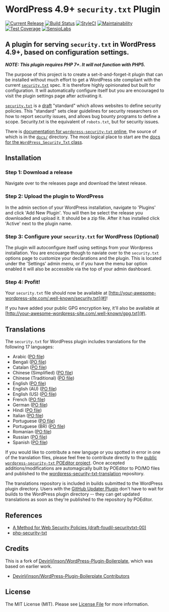 # WordPress 4.9+ `security.txt` Plugin

[![Current Release](https://img.shields.io/github/release/austinheap/wordpress-security-txt.svg)](https://github.com/austinheap/wordpress-security-txt/releases)
[![Build Status](https://travis-ci.org/austinheap/wordpress-security-txt.svg?branch=master)](https://travis-ci.org/austinheap/wordpress-security-txt)
[![StyleCI](https://styleci.io/repos/111479243/shield?branch=master)](https://styleci.io/repos/111479243)
[![Maintainability](https://api.codeclimate.com/v1/badges/0de909dca20d2670d774/maintainability)](https://codeclimate.com/github/austinheap/wordpress-security-txt/maintainability)
[![Test Coverage](https://api.codeclimate.com/v1/badges/0de909dca20d2670d774/test_coverage)](https://codeclimate.com/github/austinheap/wordpress-security-txt/test_coverage)
[![SensioLabs](https://insight.sensiolabs.com/projects/5d9ed5a0-dbd0-45be-a92c-6d827483e742/mini.png)](https://insight.sensiolabs.com/projects/5d9ed5a0-dbd0-45be-a92c-6d827483e742)

## A plugin for serving `security.txt` in WordPress 4.9+, based on configuration settings.

***NOTE: This plugin requires PHP 7+. It will not function with PHP5.***

The purpose of this project is to create a set-it-and-forget-it plugin that can be
installed without much effort to get a WordPress site compliant with the current
[`security.txt`](https://securitytxt.org/) spec. It is therefore highly opinionated
but built for configuration. It will automatically configure itself but you are
encouraged to visit the plugin settings page after activating it.

[`security.txt`](https://github.com/securitytxt) is a [draft](https://tools.ietf.org/html/draft-foudil-securitytxt-00)
"standard" which allows websites to define security policies. This "standard"
sets clear guidelines for security researchers on how to report security issues,
and allows bug bounty programs to define a scope. Security.txt is the equivalent
of `robots.txt`, but for security issues.

There is [documentation for `wordpress-security-txt` online](https://austinheap.github.io/wordpress-security-txt/),
the source of which is in the [`docs/`](https://github.com/austinheap/wordpress-security-txt/tree/master/docs)
directory. The most logical place to start are the [docs for the `WordPress_Security_Txt` class](https://austinheap.github.io/wordpress-security-txt/packages/WordPress.Security.Txt.html).

## Installation

### Step 1: Download a release

Navigate over to the releases page and download the latest release.

### Step 2: Upload the plugin to WordPress

In the admin section of your WordPress installation, navigate to 'Plugins' and click 'Add New Plugin'.
You will then be select the release you downloaded and upload it. It should be a zip file. After
it has installed click 'Active' next to the plugin name.

### Step 3: Configure your `security.txt` for WordPress (Optional)

The plugin will autoconfigure itself using settings from your Wordpress installation. You are encouarge
though to naviate over to the `security.txt` options page to customize your declarations and the plugin.
This is located under the 'Settings' admin menu, or if you have the menu bar option enabled it will also
be accessible via the top of your admin dashboard.

### Step 4: Profit! 

Your `security.txt` file should now be available at [http://your-awesome-wordpress-site.com/.well-known/security.txt](#)!

If you have added your public GPG encryption key, it'll also be available at [http://your-awesome-wordpress-site.com/.well-known/gpg.txt](#).

## Translations

The `security.txt` for WordPress plugin includes translations for the following 17 languages:

* Arabic ([PO file](https://github.com/austinheap/wordpress-security-txt-translations/blob/master/wordpress-security-txt-ar_AR.po))
* Bengali ([PO file](https://github.com/austinheap/wordpress-security-txt-translations/blob/master/wordpress-security-txt-bn_BN.po))
* Catalan ([PO file](https://github.com/austinheap/wordpress-security-txt-translations/blob/master/wordpress-security-txt-ca_ES.po))
* Chinese (Simplified) ([PO file](https://github.com/austinheap/wordpress-security-txt-translations/blob/master/wordpress-security-txt-zh_CN.po))
* Chinese (Traditional) ([PO file](https://github.com/austinheap/wordpress-security-txt-translations/blob/master/wordpress-security-txt-zh_TW.po))
* English ([PO file](https://github.com/austinheap/wordpress-security-txt-translations/blob/master/wordpress-security-txt-en_EN.po))
* English (AU) ([PO file](https://github.com/austinheap/wordpress-security-txt-translations/blob/master/wordpress-security-txt-en_AU.po))
* English (US) ([PO file](https://github.com/austinheap/wordpress-security-txt-translations/blob/master/wordpress-security-txt-en_US.po))
* French ([PO file](https://github.com/austinheap/wordpress-security-txt-translations/blob/master/wordpress-security-txt-fr_FR.po))
* German ([PO file](https://github.com/austinheap/wordpress-security-txt-translations/blob/master/wordpress-security-txt-de_DE.po))
* Hindi ([PO file](https://github.com/austinheap/wordpress-security-txt-translations/blob/master/wordpress-security-txt-hi_IN.po))
* Italian ([PO file](https://github.com/austinheap/wordpress-security-txt-translations/blob/master/wordpress-security-txt-it_IT.po))
* Portuguese ([PO file](https://github.com/austinheap/wordpress-security-txt-translations/blob/master/wordpress-security-txt-pt_PT.po))
* Portuguese (BR) ([PO file](https://github.com/austinheap/wordpress-security-txt-translations/blob/master/wordpress-security-txt-pt_BR.po))
* Romanian ([PO file](https://github.com/austinheap/wordpress-security-txt-translations/blob/master/wordpress-security-txt-ro_RO.po))
* Russian ([PO file](https://github.com/austinheap/wordpress-security-txt-translations/blob/master/wordpress-security-txt-ru_RU.po))
* Spanish ([PO file](https://github.com/austinheap/wordpress-security-txt-translations/blob/master/wordpress-security-txt-es_ES.po))

If you would like to contribute a new languge or you spotted in error in one of the
translation files, please feel free to contribute directly to the
[public `wordpress-security-txt` POEditor project](https://poeditor.com/join/project/utTvBn327C). Once
accepted additions/modifications are automagically built by POEditor to PO/MO files and
published to the [wordpress-security-txt-translation](https://github.com/austinheap/wordpress-security-txt-translations)
repository.

The translations repository is included in builds submitted to the WordPress plugin directory.
Users with the [GitHub Updater Plugin](https://github.com/afragen/github-updater) don't
have to wait for builds to the WordPress plugin directory -- they can get updated translations
as soon as they're published to the repository by POEditor.

## References

- [A Method for Web Security Policies (draft-foudil-securitytxt-00)](https://tools.ietf.org/html/draft-foudil-securitytxt-00)
- [php-security-txt](https://github.com/austinheap/php-security-txt)

## Credits

This is a fork of [DevinVinson/WordPress-Plugin-Boilerplate](https://github.com/DevinVinson/WordPress-Plugin-Boilerplate),
which was based on earlier work.

- [DevinVinson/WordPress-Plugin-Boilerplate Contributors](https://github.com/DevinVinson/WordPress-Plugin-Boilerplate/graphs/contributors)

## License

The MIT License (MIT). Please see [License File](LICENSE.md) for more information.
